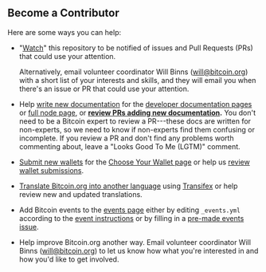 ## Become a Contributor

Here are some ways you can help:

* "[Watch](https://github.com/bitcoin-dot-org/bitcoin.org/subscription)" this
  repository to be notified of issues and Pull Requests (PRs) that could use
  your attention.

    Alternatively, email volunteer coordinator Will Binns
    ([will@bitcoin.org](mailto:will@bitcoin.org))
    with a short list of your interests and skills, and they will email you when
    there's an issue or PR that could use your attention.

* Help [write new documentation](https://github.com/bitcoin-dot-org/developer.bitcoin.org/)
  for the [developer documentation pages](https://developer.bitcoin.org/)
  or [full node page](https://bitcoin.org/en/full-node), or **[review PRs
  adding new documentation](https://github.com/bitcoin-dot-org/developer.bitcoin.org/pulls).**
  You don't need to be a Bitcoin expert to review a PR---these docs are written
  for non-experts, so we need to know if non-experts find them confusing or
  incomplete. If you review a PR and don't find any problems worth commenting
  about, leave a "Looks Good To Me (LGTM)" comment.

* [Submit new wallets](https://github.com/bitcoin-dot-org/bitcoin.org/blob/master/docs/managing-wallets.md)
  for the [Choose Your Wallet page](https://bitcoin.org/en/choose-your-wallet) or
  help us [review wallet submissions](https://github.com/bitcoin-dot-org/bitcoin.org/pulls?q=is%3Aopen+label%3Awallet+is%3Apr).

* [Translate Bitcoin.org into another language](https://github.com/bitcoin-dot-org/bitcoin.org/blob/master/docs/assisting-with-translations.md)
  using [Transifex](https://explore.transifex.com/bitcoinorg/bitcoinorg/) or help
  review new and updated translations.

* Add Bitcoin events to the [events page](https://bitcoin.org/en/events)
  either by editing `_events.yml` according to the [event instructions](https://github.com/bitcoin-dot-org/bitcoin.org/blob/master/docs/adding-events-release-notes-and-alerts.md)
  or by filling in a [pre-made events issue](https://github.com/bitcoin-dot-org/bitcoin.org/issues/new?title=New%20event&body=%20%20%20%20-%20date%3A%20YYYY-MM-DD%0A%20%20%20%20%20%20title%3A%20%22%22%0A%20%20%20%20%20%20venue%3A%20%22%22%0A%20%20%20%20%20%20address%3A%20%22%22%0A%20%20%20%20%20%20city%3A%20%22%22%0A%20%20%20%20%20%20country%3A%20%22%22%0A%20%20%20%20%20%20link%3A%20%22%22).

* Help improve Bitcoin.org another way. Email volunteer coordinator Will Binns ([will@bitcoin.org](mailto:will@bitcoin.org)) to let us know how what you're interested in and how you'd like to get involved.
